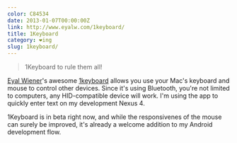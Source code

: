 ```yaml
---
color: C84534
date: 2013-01-07T00:00:00Z
link: http://www.eyalw.com/1keyboard/
title: 1Keyboard
category: ❤ing
slug: 1keyboard/
---
```


> 1Keyboard to rule them all!

[Eyal Wiener][eyal]'s awesome [1keyboard] allows you use your Mac's keyboard and
mouse to control other devices. Since it's using Bluetooth, you're not limited
to computers, any HID-compatible device will work. I'm using the app to quickly
enter text on my development Nexus 4.

1Keyboard is in beta right now, and while the responsivenes of the mouse can
surely be improved, it's already a welcome addition to my Android development
flow.

[eyal]:      http://www.eyalw.com/
[1keyboard]: http://www.eyalw.com/1keyboard/
